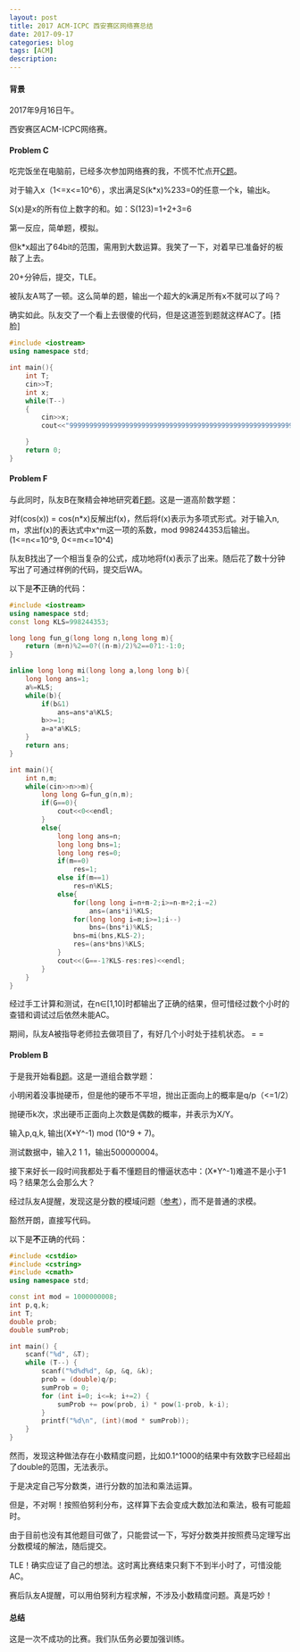 ```yaml
---
layout: post
title: 2017 ACM-ICPC 西安赛区网络赛总结
date: 2017-09-17
categories: blog
tags: [ACM]
description: 
---
```


#### 背景

2017年9月16日午。

西安赛区ACM-ICPC网络赛。

#### Problem C

吃完饭坐在电脑前，已经多次参加网络赛的我，不慌不忙点开[C题](https://nanti.jisuanke.com/t/17116)。

对于输入x（1<=x<=10^6），求出满足S(k*x)%233=0的任意一个k，输出k。

S(x)是x的所有位上数字的和。如：S(123)=1+2+3=6

第一反应，简单题，模拟。

但k*x超出了64bit的范围，需用到大数运算。我笑了一下，对着早已准备好的板敲了上去。

20+分钟后，提交，TLE。

被队友A骂了一顿。这么简单的题，输出一个超大的k满足所有x不就可以了吗？

确实如此。队友交了一个看上去很傻的代码，但是这道签到题就这样AC了。[捂脸]

```cpp
#include <iostream>
using namespace std;

int main(){
    int T;
    cin>>T;
    int x;
    while(T--)
    {
        cin>>x;
        cout<<"99999999999999999999999999999999999999999999999999999999999999999999999999999999999999999999999999999999999999999999999999999999999999999999999999999999999999999999999999999999999999999999999999999999999999999999999999999999999999999"<<endl;

    }
    return 0;
}
```

#### Problem F

与此同时，队友B在聚精会神地研究着[F题](https://nanti.jisuanke.com/t/17119)。这是一道高阶数学题：

对f(cos(x)) = cos(n*x)反解出f(x)，然后将f(x)表示为多项式形式。对于输入n, m，求出f(x)的表达式中x^m这一项的系数，mod 998244353后输出。(1<=n<=10^9, 0<=m<=10^4)

队友B找出了一个相当复杂的公式，成功地将f(x)表示了出来。随后花了数十分钟写出了可通过样例的代码，提交后WA。

以下是**不**正确的代码：

```cpp
#include <iostream>
using namespace std;
const long KLS=998244353;

long long fun_g(long long n,long long m){
    return (m+n)%2==0?((n-m)/2)%2==0?1:-1:0;
}

inline long long mi(long long a,long long b){
    long long ans=1;
    a%=KLS;
    while(b){
        if(b&1) 
        	ans=ans*a%KLS;
        b>>=1;
        a=a*a%KLS;
    }
    return ans;
}

int main(){
	int n,m;
	while(cin>>n>>m){
		long long G=fun_g(n,m);
		if(G==0){
			cout<<0<<endl;
		}
		else{
			long long ans=n;
			long long bns=1;
			long long res=0;
			if(m==0)
				res=1;
			else if(m==1)
				res=n%KLS;
			else{
				for(long long i=n+m-2;i>=n-m+2;i-=2)
					ans=(ans*i)%KLS;
				for(long long i=m;i>=1;i--)
					bns=(bns*i)%KLS;
				bns=mi(bns,KLS-2);
				res=(ans*bns)%KLS;
			}
			cout<<(G==-1?KLS-res:res)<<endl;
		}
	}
}
```


经过手工计算和测试，在n∈[1,10]时都输出了正确的结果，但可惜经过数个小时的查错和调试过后依然未能AC。

期间，队友A被指导老师拉去做项目了，有好几个小时处于挂机状态。 = =

#### Problem B

于是我开始看[B题](https://nanti.jisuanke.com/t/17115)。这是一道组合数学题：

小明闲着没事抛硬币，但是他的硬币不平坦，抛出正面向上的概率是q/p（<=1/2）

抛硬币k次，求出硬币正面向上次数是偶数的概率，并表示为X/Y。

输入p,q,k, 输出(X*Y^-1) mod (10^9 + 7)。

测试数据中，输入2 1 1，输出500000004。

接下来好长一段时间我都处于看不懂题目的懵逼状态中：(X*Y^-1)难道不是小于1吗？结果怎么会那么大？

经过队友A提醒，发现这是分数的模域问题（[参考](http://www.cnblogs.com/Alruddy/p/7191388.html)），而不是普通的求模。

豁然开朗，直接写代码。

以下是**不**正确的代码：

```cpp
#include <cstdio>
#include <cstring>
#include <cmath>
using namespace std;

const int mod = 1000000008;
int p,q,k;
int T;
double prob;
double sumProb;

int main() {
    scanf("%d", &T);
    while (T--) {
        scanf("%d%d%d", &p, &q, &k);
        prob = (double)q/p;
        sumProb = 0;
        for (int i=0; i<=k; i+=2) {
            sumProb += pow(prob, i) * pow(1-prob, k-i);
        }
        printf("%d\n", (int)(mod * sumProb));
    }
}
```

然而，发现这种做法存在小数精度问题，比如0.1^1000的结果中有效数字已经超出了double的范围，无法表示。

于是决定自己写分数类，进行分数的加法和乘法运算。

但是，不对啊！按照伯努利分布，这样算下去会变成大数加法和乘法，极有可能超时。

由于目前也没有其他题目可做了，只能尝试一下，写好分数类并按照费马定理写出分数模域的解法，随后提交。

TLE！确实应证了自己的想法。这时离比赛结束只剩下不到半小时了，可惜没能AC。

赛后队友A提醒，可以用伯努利方程求解，不涉及小数精度问题。真是巧妙！

#### 总结

这是一次不成功的比赛。我们队伍务必要加强训练。
